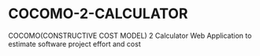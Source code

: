 # COCOMO-2-CALCULATOR
COCOMO(CONSTRUCTIVE COST MODEL) 2 Calculator Web Application to estimate software project effort and cost
